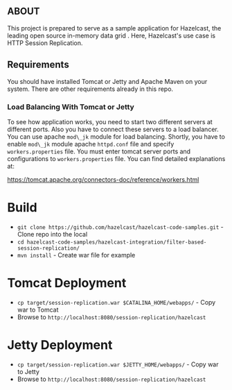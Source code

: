 ## ABOUT

This project is prepared to serve as a sample application for Hazelcast, the leading open source in-memory data grid . Here, Hazelcast's use case is HTTP Session Replication. 

## Requirements

You should have installed Tomcat or Jetty and Apache Maven on your system. There are other requirements already in this repo.

### Load Balancing With Tomcat or Jetty

To see how application works, you need to start two different servers at different ports. Also you have to connect these servers to a load balancer. You can use apache `mod\_jk` module for load balancing. Shortly, you have to enable `mod\_jk` module apache `httpd.conf` file and specify `workers.properties` file. You must enter tomcat server ports and configurations to `workers.properties` file.
You can find detailed explanations at:

https://tomcat.apache.org/connectors-doc/reference/workers.html

# Build

* `git clone https://github.com/hazelcast/hazelcast-code-samples.git` - Clone repo into the local
* `cd hazelcast-code-samples/hazelcast-integration/filter-based-session-replication/`
* `mvn install` - Create war file for example

# Tomcat Deployment

* `cp target/session-replication.war $CATALINA_HOME/webapps/` - Copy war to Tomcat
* Browse to `http://localhost:8080/session-replication/hazelcast`

# Jetty Deployment

* `cp target/session-replication.war $JETTY_HOME/webapps/` - Copy war to Jetty
* Browse to `http://localhost:8080/session-replication/hazelcast`

